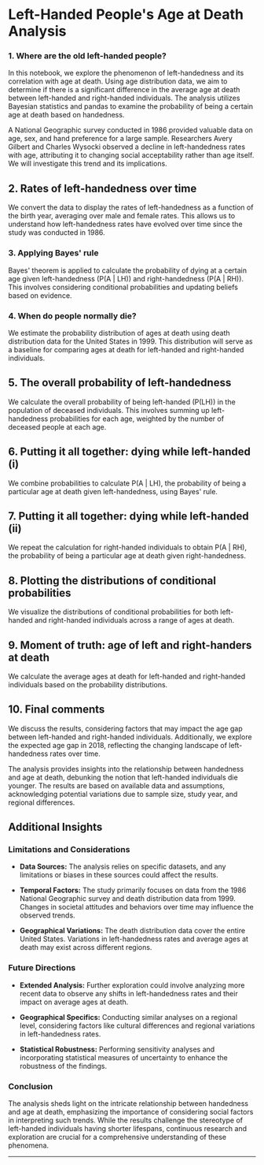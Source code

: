 # Left-Handed People's Age at Death Analysis


### 1. Where are the old left-handed people?

In this notebook, we explore the phenomenon of left-handedness and its correlation with age at death. Using age distribution data, we aim to determine if there is a significant difference in the average age at death between left-handed and right-handed individuals. The analysis utilizes Bayesian statistics and pandas to examine the probability of being a certain age at death based on handedness.

A National Geographic survey conducted in 1986 provided valuable data on age, sex, and hand preference for a large sample. Researchers Avery Gilbert and Charles Wysocki observed a decline in left-handedness rates with age, attributing it to changing social acceptability rather than age itself. We will investigate this trend and its implications.


## 2. Rates of left-handedness over time

We convert the data to display the rates of left-handedness as a function of the birth year, averaging over male and female rates. This allows us to understand how left-handedness rates have evolved over time since the study was conducted in 1986.


### 3. Applying Bayes' rule

Bayes' theorem is applied to calculate the probability of dying at a certain age given left-handedness (P(A | LH)) and right-handedness (P(A | RH)). This involves considering conditional probabilities and updating beliefs based on evidence.


### 4. When do people normally die?

We estimate the probability distribution of ages at death using death distribution data for the United States in 1999. This distribution will serve as a baseline for comparing ages at death for left-handed and right-handed individuals.


## 5. The overall probability of left-handedness

We calculate the overall probability of being left-handed (P(LH)) in the population of deceased individuals. This involves summing up left-handedness probabilities for each age, weighted by the number of deceased people at each age.


## 6. Putting it all together: dying while left-handed (i)

We combine probabilities to calculate P(A | LH), the probability of being a particular age at death given left-handedness, using Bayes' rule.


## 7. Putting it all together: dying while left-handed (ii)

We repeat the calculation for right-handed individuals to obtain P(A | RH), the probability of being a particular age at death given right-handedness.


## 8. Plotting the distributions of conditional probabilities

We visualize the distributions of conditional probabilities for both left-handed and right-handed individuals across a range of ages at death.


## 9. Moment of truth: age of left and right-handers at death

We calculate the average ages at death for left-handed and right-handed individuals based on the probability distributions.


## 10. Final comments

We discuss the results, considering factors that may impact the age gap between left-handed and right-handed individuals. Additionally, we explore the expected age gap in 2018, reflecting the changing landscape of left-handedness rates over time.

The analysis provides insights into the relationship between handedness and age at death, debunking the notion that left-handed individuals die younger. The results are based on available data and assumptions, acknowledging potential variations due to sample size, study year, and regional differences.


## Additional Insights

### Limitations and Considerations

- **Data Sources:** The analysis relies on specific datasets, and any limitations or biases in these sources could affect the results.
  
- **Temporal Factors:** The study primarily focuses on data from the 1986 National Geographic survey and death distribution data from 1999. Changes in societal attitudes and behaviors over time may influence the observed trends.

- **Geographical Variations:** The death distribution data cover the entire United States. Variations in left-handedness rates and average ages at death may exist across different regions.

### Future Directions

- **Extended Analysis:** Further exploration could involve analyzing more recent data to observe any shifts in left-handedness rates and their impact on average ages at death.

- **Geographical Specifics:** Conducting similar analyses on a regional level, considering factors like cultural differences and regional variations in left-handedness rates.

- **Statistical Robustness:** Performing sensitivity analyses and incorporating statistical measures of uncertainty to enhance the robustness of the findings.

### Conclusion

The analysis sheds light on the intricate relationship between handedness and age at death, emphasizing the importance of considering social factors in interpreting such trends. While the results challenge the stereotype of left-handed individuals having shorter lifespans, continuous research and exploration are crucial for a comprehensive understanding of these phenomena.

---
